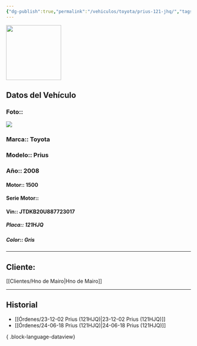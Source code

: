 ```yaml
---
{"dg-publish":true,"permalink":"/vehiculos/toyota/prius-121-jhq/","tags":["Toyota"]}
---
```


<img src="https://lh3.googleusercontent.com/d/137fl3TIZ0-PU8b-Pt0bsjclwHub_u78G" width="150">

## Datos del Vehículo 
### Foto:: 
<img src="https://lh3.googleusercontent.com/d/1eFfSXUTZyCBwxMQliQjttETyZYwdPVPh">

### Marca:: Toyota
### Modelo:: Prius
### Año:: 2008
#### Motor:: 1500
#### Serie Motor:: 
#### Vin:: JTDKB20U887723017
##### Placa:: 121HJQ
##### Color:: Gris
---

## Cliente:

[[Clientes/Hno de Mairo\|Hno de Mairo]]

---

## Historial

- [[Órdenes/23-12-02 Prius (121HJQ)\|23-12-02 Prius (121HJQ)]]
- [[Órdenes/24-06-18 Prius (121HJQ)\|24-06-18 Prius (121HJQ)]]

{ .block-language-dataview} 